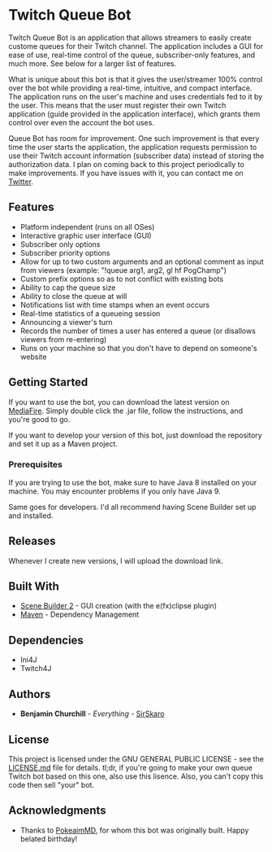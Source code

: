 # Twitch Queue Bot

Twitch Queue Bot is an application that allows streamers to easily create custome queues for their Twitch channel. The application includes a GUI for ease of use, real-time control of the queue, subscriber-only features, and much more. See below for a larger list of features.

What is unique about this bot is that it gives the user/streamer 100% control over the bot while providing a real-time, intuitive, and compact interface. The application runs on the user's machine and uses credentials fed to it by the user. This means that the user must  register their own Twitch application (guide provided in the application interface), which grants them control over even the account the bot uses.

Queue Bot has room for improvement. One such improvement is that every time the user starts the application, the application requests permission to use their Twitch account information (subscriber data) instead of storing the authorization data. I plan on coming back to this project periodically to make improvements. If you have issues with it, you can contact me on [Twitter](twitter.com/sirskaro).

## Features
* Platform independent (runs on all OSes)
* Interactive graphic user interface (GUI)
* Subscriber only options
* Subscriber priority options
* Allow for up to two custom arguments and an optional comment as input from viewers (example: "!queue arg1, arg2, gl hf PogChamp")
* Custom prefix options so as to not conflict with existing bots
* Ability to cap the queue size
* Ability to close the queue at will
* Notifications list with time stamps when an event occurs
* Real-time statistics of a queueing session
* Announcing a viewer's turn
* Records the number of times a user has entered a queue (or disallows viewers from re-entering)
* Runs on your machine so that you don't have to depend on someone's website

## Getting Started

If you want to use the bot, you can download the latest version on [MediaFire](http://www.mediafire.com/file/mzi3h7yd524xdvu/queue-bot-1.0.0.jar). Simply double click the .jar file, follow the instructions, and you're good to go.

If you want to develop your version of this bot, just download the repository and set it up as a Maven project.

### Prerequisites

If you are trying to use the bot, make sure to have Java 8 installed on your machine. You may encounter problems if you only have Java 9.

Same goes for developers. I'd all recommend having Scene Builder set up and installed.

## Releases

Whenever I create new versions, I will upload the download link.

## Built With

* [Scene Builder 2](http://www.oracle.com/technetwork/java/javafxscenebuilder-1x-archive-2199384.html) - GUI creation (with the  e(fx)clipse plugin)
* [Maven](https://maven.apache.org/) - Dependency Management
 
 ## Dependencies
 * Ini4J
 * Twitch4J

## Authors

* **Benjamin Churchill** - *Everything* - [SirSkaro](https://github.com/SirSkaro)

## License

This project is licensed under the GNU GENERAL PUBLIC LICENSE - see the [LICENSE.md](LICENSE.md) file for details. tl;dr, if you're going to make your own queue Twitch bot based on this one, also use this lisence. Also, you can't copy this code then sell "your" bot. 

## Acknowledgments

* Thanks to [PokeaimMD](https://www.youtube.com/user/pokeaimMD), for whom this bot was originally built. Happy belated birthday!
